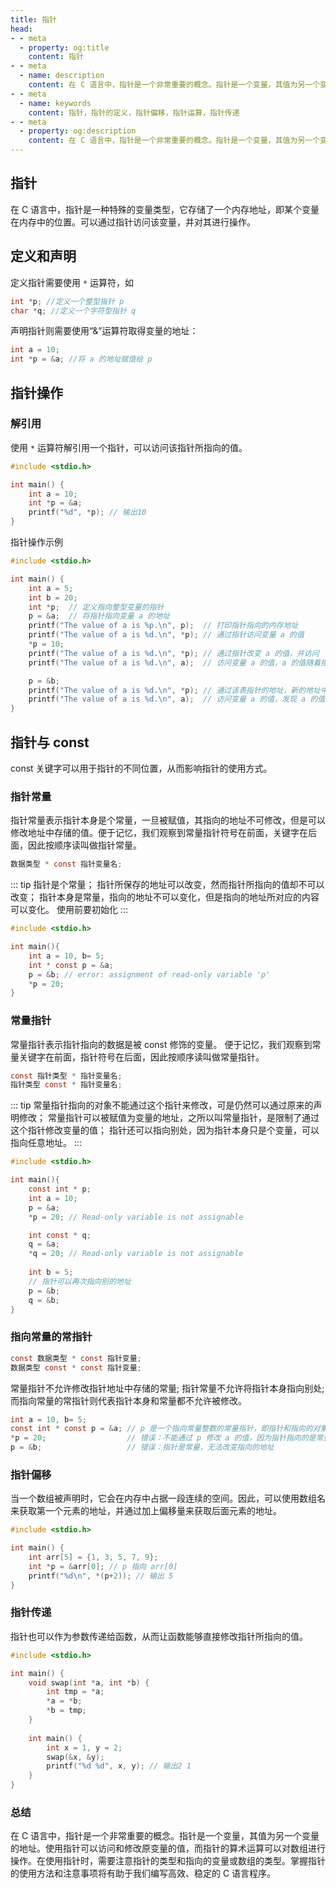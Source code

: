 ```yaml
---
title: 指针
head:
- - meta
  - property: og:title
    content: 指针
- - meta
  - name: description
    content: 在 C 语言中，指针是一个非常重要的概念。指针是一个变量，其值为另一个变量的地址。使用指针可以访问和修改原变量的值，而指针的算术运算可以对数组进行操作。在使用指针时，需要注意指针的类型和指向的变量或数组的类型。掌握指针的使用方法和注意事项将有助于我们编写高效、稳定的 C 语言程序。
- - meta
  - name: keywords
    content: 指针，指针的定义，指针偏移，指针运算，指针传递
- - meta
  - property: og:description
    content: 在 C 语言中，指针是一个非常重要的概念。指针是一个变量，其值为另一个变量的地址。使用指针可以访问和修改原变量的值，而指针的算术运算可以对数组进行操作。在使用指针时，需要注意指针的类型和指向的变量或数组的类型。掌握指针的使用方法和注意事项将有助于我们编写高效、稳定的 C 语言程序。
---
```


## 指针

在 C 语言中，指针是一种特殊的变量类型，它存储了一个内存地址，即某个变量在内存中的位置。可以通过指针访问该变量，并对其进行操作。

## 定义和声明

定义指针需要使用 `*` 运算符，如

```c
int *p; //定义一个整型指针 p
char *q; //定义一个字符型指针 q
```

声明指针则需要使用“&”运算符取得变量的地址：

```c
int a = 10;
int *p = &a; //将 a 的地址赋值给 p
```

## 指针操作

### 解引用

使用 `*` 运算符解引用一个指针，可以访问该指针所指向的值。

```c
#include <stdio.h>

int main() {
    int a = 10;
    int *p = &a;
    printf("%d", *p); // 输出10
}
```

指针操作示例

```c
#include <stdio.h>

int main() {
    int a = 5;
    int b = 20;
    int *p;  // 定义指向整型变量的指针
    p = &a;  // 将指针指向变量 a 的地址
    printf("The value of a is %p.\n", p);  // 打印指针指向的内存地址
    printf("The value of a is %d.\n", *p); // 通过指针访问变量 a 的值
    *p = 10;
    printf("The value of a is %d.\n", *p); // 通过指针改变 a 的值，并访问
    printf("The value of a is %d.\n", a);  // 访问变量 a 的值，a 的值随着指针的操作也发生了变化

    p = &b;
    printf("The value of a is %d.\n", *p); // 通过该表指针的地址，新的地址中存储的值变成了 b 的值
    printf("The value of a is %d.\n", a);  // 访问变量 a 的值，发现 a 的值没有变化, 因为指针已经解绑了指向 a 的地址
}
```

## 指针与 const

const 关键字可以用于指针的不同位置，从而影响指针的使用方式。

### 指针常量

指针常量表示指针本身是个常量，一旦被赋值，其指向的地址不可修改，但是可以修改地址中存储的值。便于记忆，我们观察到常量指针符号在前面，关键字在后面，因此按顺序读叫做指针常量。

```c
数据类型 * const 指针变量名;
```

::: tip
指针是个常量；
指针所保存的地址可以改变，然而指针所指向的值却不可以改变；
指针本身是常量，指向的地址不可以变化，但是指向的地址所对应的内容可以变化。
使用前要初始化
:::


```c
#include <stdio.h>

int main(){
    int a = 10, b= 5;
    int * const p = &a;
    p = &b; // error: assignment of read-only variable 'p'
    *p = 20;
}
```

### 常量指针

常量指针表示指针指向的数据是被 const 修饰的变量。 便于记忆，我们观察到常量关键字在前面，指针符号在后面，因此按顺序读叫做常量指针。

```c
const 指针类型 * 指针变量名;
指针类型 const * 指针变量名;
```

::: tip 
常量指针指向的对象不能通过这个指针来修改，可是仍然可以通过原来的声明修改；
常量指针可以被赋值为变量的地址，之所以叫常量指针，是限制了通过这个指针修改变量的值；
指针还可以指向别处，因为指针本身只是个变量，可以指向任意地址。
:::


```c
#include <stdio.h>

int main(){
    const int * p;
    int a = 10;
    p = &a;
    *p = 20; // Read-only variable is not assignable

    int const * q;
    q = &a;
    *q = 20; // Read-only variable is not assignable
    
    int b = 5;
    // 指针可以再次指向别的地址
    p = &b;
    q = &b;
}
```

### 指向常量的常指针

```c
const 数据类型 * const 指针变量;
数据类型 const * const 指针变量;
```

常量指针不允许修改指针地址中存储的常量; 指针常量不允许将指针本身指向别处; 而指向常量的常指针则代表指针本身和常量都不允许被修改。

```c
int a = 10, b= 5;
const int * const p = &a; // p 是一个指向常量整数的常量指针，即指针和指向的对象都是常量
*p = 20;                  // 错误：不能通过 p 修改 a 的值，因为指针指向的是常量
p = &b;                   // 错误：指针是常量，无法改变指向的地址
```

### 指针偏移

当一个数组被声明时，它会在内存中占据一段连续的空间。因此，可以使用数组名来获取第一个元素的地址，并通过加上偏移量来获取后面元素的地址。

```c
#include <stdio.h>

int main() {
    int arr[5] = {1, 3, 5, 7, 9};
    int *p = &arr[0]; // p 指向 arr[0]
    printf("%d\n", *(p+2)); // 输出 5
}
```

### 指针传递

指针也可以作为参数传递给函数，从而让函数能够直接修改指针所指向的值。

```c
#include <stdio.h>

int main() {
    void swap(int *a, int *b) {
        int tmp = *a;
        *a = *b;
        *b = tmp;
    }
    
    int main() {
        int x = 1, y = 2;
        swap(&x, &y);
        printf("%d %d", x, y); // 输出2 1
    }
}
```
    
### 总结

在 C 语言中，指针是一个非常重要的概念。指针是一个变量，其值为另一个变量的地址。使用指针可以访问和修改原变量的值，而指针的算术运算可以对数组进行操作。在使用指针时，需要注意指针的类型和指向的变量或数组的类型。掌握指针的使用方法和注意事项将有助于我们编写高效、稳定的 C 语言程序。

